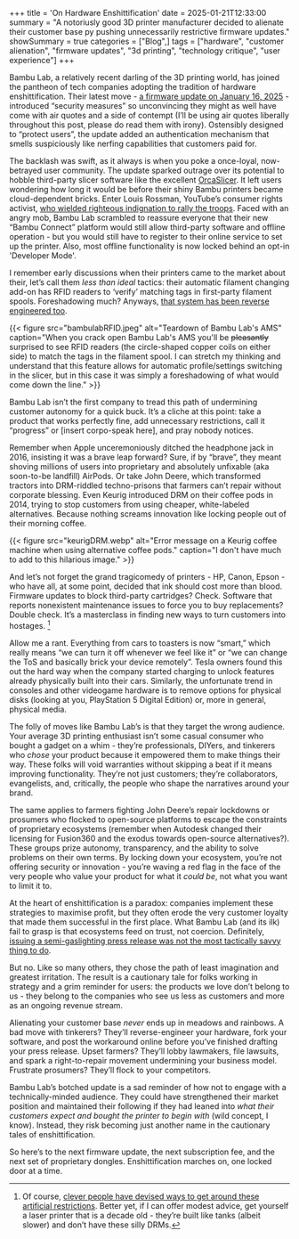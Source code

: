 +++
title = 'On Hardware Enshittification'
date = 2025-01-21T12:33:00
summary = "A notoriusly good 3D printer manufacturer decided to alienate their customer base py pushing unnecessarily restrictive firmware updates."
showSummary = true
categories = ["Blog",]
tags = ["hardware", "customer alienation", "firmware updates", "3d printing", "technology critique", "user experience"]
+++

Bambu Lab, a relatively recent darling of the 3D printing world, has joined the pantheon of tech companies adopting the tradition of hardware enshittification. Their latest move - [a firmware update on January 16, 2025](https://blog.bambulab.com/firmware-update-introducing-new-authorization-control-system-2/) - introduced “security measures” so unconvincing they might as well have come with air quotes and a side of contempt (I’ll be using air quotes liberally throughout this post, please do read them with irony). Ostensibly designed to “protect users”, the update added an authentication mechanism that smells suspiciously like nerfing capabilities that customers paid for.  

The backlash was swift, as it always is when you poke a once-loyal, now-betrayed user community. The update sparked outrage over its potential to hobble third-party slicer software like the excellent [OrcaSlicer](https://github.com/SoftFever/OrcaSlicer). It left users wondering how long it would be before their shiny Bambu printers became cloud-dependent bricks. Enter Louis Rossman, YouTube’s consumer rights activist, [who wielded righteous indignation to rally the troops](https://youtu.be/aIyaDD8onIE). Faced with an angry mob, Bambu Lab scrambled to reassure everyone that their new “Bambu Connect” platform would still allow third-party software and offline operation - but you would still have to register to their online service to set up the printer. Also, most offline functionality is now locked behind an opt-in 'Developer Mode'.

I remember early discussions when their printers came to the market about their, let’s call them _less than ideal_ tactics: their automatic filament changing add-on has RFID readers to ‘verify’ matching tags in first-party filament spools. Foreshadowing much? Anyways, [that system has been reverse engineered too](https://www.reddit.com/r/BambuLab/comments/1gyf242/rfid_tag_encryption_reverse_engineered/?rdt=40735). 

{{< figure
    src="bambulabRFID.jpeg"
    alt="Teardown of Bambu Lab's AMS"
    caption="When you crack open Bambu Lab's AMS you'll be ~~pleasantly~~ surprised to see RFID readers (the circle-shaped copper coils on either side) to match the tags in the filament spool. I can stretch my thinking and understand that this feature allows for automatic profile/settings switching in the slicer, but in this case it was simply a foreshadowing of what would come down the line."
    >}}

Bambu Lab isn’t the first company to tread this path of undermining customer autonomy for a quick buck. It’s a cliche at this point: take a product that works perfectly fine, add unnecessary restrictions, call it “progress” or [insert corpo-speak here], and pray nobody notices.  

Remember when Apple unceremoniously ditched the headphone jack in 2016, insisting it was a brave leap forward? Sure, if by “brave”, they meant shoving millions of users into proprietary and absolutely unfixable (aka soon-to-be landfill) AirPods. Or take John Deere, which transformed tractors into DRM-riddled techno-prisons that farmers can’t repair without corporate blessing. Even Keurig introduced DRM on their coffee pods in 2014, trying to stop customers from using cheaper, white-labeled alternatives. Because nothing screams innovation like locking people out of their morning coffee.

{{< figure
    src="keurigDRM.webp"
    alt="Error message on a Keurig coffee machine when using alternative coffee pods."
    caption="I don't have much to add to this hilarious image."
    >}}

And let’s not forget the grand tragicomedy of printers - HP, Canon, Epson - who have all, at some point, decided that ink should cost more than blood. Firmware updates to block third-party cartridges? Check. Software that reports nonexistent maintenance issues to force you to buy replacements? Double check. It’s a masterclass in finding new ways to turn customers into hostages. [^1]

Allow me a rant. Everything from cars to toasters is now “smart,” which really means “we can turn it off whenever we feel like it” or “we can change the ToS and basically brick your device remotely”. Tesla owners found this out the hard way when the company started charging to unlock features already physically built into their cars. Similarly, the unfortunate trend in consoles and other videogame hardware is to remove options for physical disks (looking at you, PlayStation 5 Digital Edition) or, more in general, physical media.

The folly of moves like Bambu Lab’s is that they target the wrong audience. Your average 3D printing enthusiast isn’t some casual consumer who bought a gadget on a whim - they’re professionals, DIYers, and tinkerers who *chose* your product because it empowered them to make things their way. These folks will void warranties without skipping a beat if it means improving functionality. They’re not just customers; they’re collaborators, evangelists, and, critically, the people who shape the narratives around your brand.  

The same applies to farmers fighting John Deere’s repair lockdowns or prosumers who flocked to open-source platforms to escape the constraints of proprietary ecosystems (remember when Autodesk changed their licensing for Fusion360 and the exodus towards open-source alternatives?). These groups prize autonomy, transparency, and the ability to solve problems on their own terms. By locking down your ecosystem, you’re not offering security or innovation - you’re waving a red flag in the face of the very people who value your product for what it *could be*, not what you want to limit it to. 

At the heart of enshittification is a paradox: companies implement these strategies to maximise profit, but they often erode the very customer loyalty that made them successful in the first place. What Bambu Lab (and its ilk) fail to grasp is that ecosystems feed on trust, not coercion. Definitely, [issuing a semi-gaslighting press release was not the most tactically savvy thing to do](https://blog.bambulab.com/updates-and-third-party-integration-with-bambu-connect/).

But no. Like so many others, they chose the path of least imagination and greatest irritation. The result is a cautionary tale for folks working in strategy and a grim reminder for users: the products we love don’t belong to us - they belong to the companies who see us less as customers and more as an ongoing revenue stream.  

Alienating your customer base _never_ ends up in meadows and rainbows. A bad move with tinkerers? They’ll reverse-engineer your hardware, fork your software, and post the workaround online before you’ve finished drafting your press release. Upset farmers? They’ll lobby lawmakers, file lawsuits, and spark a right-to-repair movement undermining your business model. Frustrate prosumers? They’ll flock to your competitors.  

Bambu Lab’s botched update is a sad reminder of how not to engage with a technically-minded audience. They could have strengthened their market position and maintained their following if they had leaned into _what their customers expect and bought the printer to begin with_ (wild concept, I know). Instead, they risk becoming just another name in the cautionary tales of enshittification.  

So here’s to the next firmware update, the next subscription fee, and the next set of proprietary dongles. Enshittification marches on, one locked door at a time.

[^1]: Of course, [clever people have devised ways to get around these artificial restrictions](https://hackaday.com/2024/09/28/man-in-the-middle-pcb-unlocks-hp-ink-cartridges/). Better yet, if I can offer modest advice, get yourself a laser printer that is a decade old - they’re built like tanks (albeit slower) and don’t have these silly DRMs.